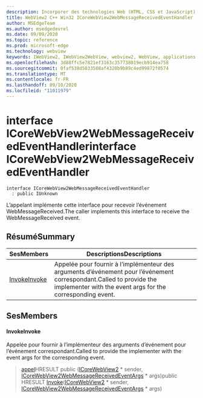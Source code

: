 ```yaml
---
description: Incorporer des technologies Web (HTML, CSS et JavaScript) dans vos applications natives avec le contrôle Microsoft Edge WebView2
title: WebView2 C++ Win32 ICoreWebView2WebMessageReceivedEventHandler
author: MSEdgeTeam
ms.author: msedgedevrel
ms.date: 09/09/2020
ms.topic: reference
ms.prod: microsoft-edge
ms.technology: webview
keywords: IWebView2, IWebView2WebView, webview2, WebView, applications Win32, Win32, Edge, ICoreWebView2, ICoreWebView2Controller, contrôle de navigateur, html Edge, ICoreWebView2WebMessageReceivedEventHandler
ms.openlocfilehash: 3d88ffc5e7821ef3163c357738019ecb914ea758
ms.sourcegitcommit: 0faf538d5033508af4320b9b89c4ed99872f0574
ms.translationtype: MT
ms.contentlocale: fr-FR
ms.lasthandoff: 09/10/2020
ms.locfileid: "11011979"
---
```

# <span data-ttu-id="48f9c-104">interface ICoreWebView2WebMessageReceivedEventHandler</span><span class="sxs-lookup"><span data-stu-id="48f9c-104">interface ICoreWebView2WebMessageReceivedEventHandler</span></span> 

```
interface ICoreWebView2WebMessageReceivedEventHandler
  : public IUnknown
```

<span data-ttu-id="48f9c-105">L’appelant implémente cette interface pour recevoir l’événement WebMessageReceived.</span><span class="sxs-lookup"><span data-stu-id="48f9c-105">The caller implements this interface to receive the WebMessageReceived event.</span></span>

## <span data-ttu-id="48f9c-106">Résumé</span><span class="sxs-lookup"><span data-stu-id="48f9c-106">Summary</span></span>

 <span data-ttu-id="48f9c-107">Ses</span><span class="sxs-lookup"><span data-stu-id="48f9c-107">Members</span></span>                        | <span data-ttu-id="48f9c-108">Descriptions</span><span class="sxs-lookup"><span data-stu-id="48f9c-108">Descriptions</span></span>
--------------------------------|---------------------------------------------
[<span data-ttu-id="48f9c-109">Invoke</span><span class="sxs-lookup"><span data-stu-id="48f9c-109">Invoke</span></span>](#invoke) | <span data-ttu-id="48f9c-110">Appelée pour fournir à l’implémenteur des arguments d’événement pour l’événement correspondant.</span><span class="sxs-lookup"><span data-stu-id="48f9c-110">Called to provide the implementer with the event args for the corresponding event.</span></span>

## <span data-ttu-id="48f9c-111">Ses</span><span class="sxs-lookup"><span data-stu-id="48f9c-111">Members</span></span>

#### <span data-ttu-id="48f9c-112">Invoke</span><span class="sxs-lookup"><span data-stu-id="48f9c-112">Invoke</span></span> 

<span data-ttu-id="48f9c-113">Appelée pour fournir à l’implémenteur des arguments d’événement pour l’événement correspondant.</span><span class="sxs-lookup"><span data-stu-id="48f9c-113">Called to provide the implementer with the event args for the corresponding event.</span></span>

> <span data-ttu-id="48f9c-114">[appel](#invoke)HRESULT public ([ICoreWebView2](icorewebview2.md) \* sender, [ICoreWebView2WebMessageReceivedEventArgs](icorewebview2webmessagereceivedeventargs.md) \* args)</span><span class="sxs-lookup"><span data-stu-id="48f9c-114">public HRESULT [Invoke](#invoke)([ICoreWebView2](icorewebview2.md) \* sender, [ICoreWebView2WebMessageReceivedEventArgs](icorewebview2webmessagereceivedeventargs.md) \* args)</span></span>

